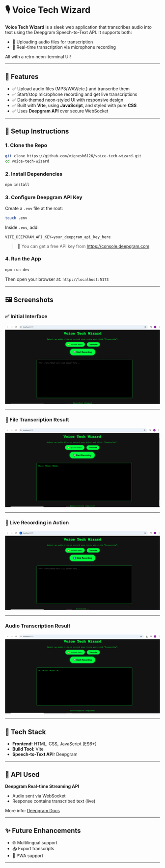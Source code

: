 
# 🎙️ Voice Tech Wizard

**Voice Tech Wizard** is a sleek web application that transcribes audio into text using the Deepgram Speech-to-Text API. It supports both:

- 📁 Uploading audio files for transcription
- 🎤 Real-time transcription via microphone recording

All with a retro neon-terminal UI!

---

## 🚀 Features

- ✅ Upload audio files (MP3/WAV/etc.) and transcribe them
- ✅ Start/stop microphone recording and get live transcriptions
- ✅ Dark-themed neon-styled UI with responsive design
- ✅ Built with **Vite**, using **JavaScript**, and styled with pure **CSS**
- ✅ Uses **Deepgram API** over secure WebSocket

---

## 🔧 Setup Instructions

### 1. Clone the Repo

```bash
git clone https://github.com/vignesh6126/voice-tech-wizard.git
cd voice-tech-wizard
```

### 2. Install Dependencies

```bash
npm install
```

### 3. Configure Deepgram API Key

Create a `.env` file at the root:

```bash
touch .env
```

Inside `.env`, add:

```
VITE_DEEPGRAM_API_KEY=your_deepgram_api_key_here
```

> 📌 You can get a free API key from https://console.deepgram.com

### 4. Run the App

```bash
npm run dev
```

Then open your browser at: `http://localhost:5173`

---

## 🖼️ Screenshots

### ✅ Initial Interface

![Initial Screen](/Screenshots/deep-gram-1.png)

---

### 📁 File Transcription Result

![File Transcription](./Screenshots/deepgram-2.png)

---

### 🎤 Live Recording in Action

![Live Recording](./Screenshots/deep-gram-3.png)

---

###  Audio Transcription Result

![Audio Transcription](./Screenshots/deep-gram-4.png)

---

## 🧠 Tech Stack

- **Frontend:** HTML, CSS, JavaScript (ES6+)
- **Build Tool:** Vite
- **Speech-to-Text API:** Deepgram

---

## 🤖 API Used

**Deepgram Real-time Streaming API**

- Audio sent via WebSocket
- Response contains transcribed text (live)

More info: [Deepgram Docs](https://developers.deepgram.com)

---

## ✨ Future Enhancements

- 🌐 Multilingual support
- 📤 Export transcripts
- 📱 PWA support

---

